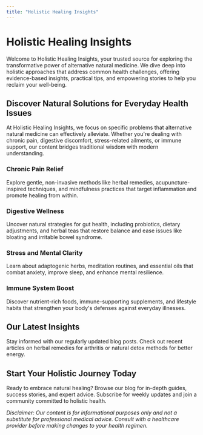 ```yaml
---
title: "Holistic Healing Insights"
---
```


# Holistic Healing Insights

Welcome to Holistic Healing Insights, your trusted source for exploring the transformative power of alternative natural medicine. We dive deep into holistic approaches that address common health challenges, offering evidence-based insights, practical tips, and empowering stories to help you reclaim your well-being.

## Discover Natural Solutions for Everyday Health Issues

At Holistic Healing Insights, we focus on specific problems that alternative natural medicine can effectively alleviate. Whether you're dealing with chronic pain, digestive discomfort, stress-related ailments, or immune support, our content bridges traditional wisdom with modern understanding.

### Chronic Pain Relief
Explore gentle, non-invasive methods like herbal remedies, acupuncture-inspired techniques, and mindfulness practices that target inflammation and promote healing from within.

### Digestive Wellness
Uncover natural strategies for gut health, including probiotics, dietary adjustments, and herbal teas that restore balance and ease issues like bloating and irritable bowel syndrome.

### Stress and Mental Clarity
Learn about adaptogenic herbs, meditation routines, and essential oils that combat anxiety, improve sleep, and enhance mental resilience.

### Immune System Boost
Discover nutrient-rich foods, immune-supporting supplements, and lifestyle habits that strengthen your body's defenses against everyday illnesses.

## Our Latest Insights

Stay informed with our regularly updated blog posts. Check out recent articles on herbal remedies for arthritis or natural detox methods for better energy.

## Start Your Holistic Journey Today

Ready to embrace natural healing? Browse our blog for in-depth guides, success stories, and expert advice. Subscribe for weekly updates and join a community committed to holistic health.

*Disclaimer: Our content is for informational purposes only and not a substitute for professional medical advice. Consult with a healthcare provider before making changes to your health regimen.*